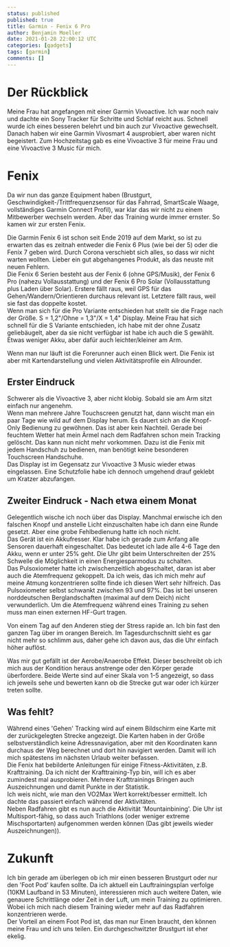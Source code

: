 ```yaml
---
status: published
published: true
title: Garmin - Fenix 6 Pro
author: Benjamin Moeller
date: 2021-01-28 22:00:12 UTC
categories: [gadgets]
tags: [garmin]
comments: []
---
```


# Der Rückblick
Meine Frau hat angefangen mit einer Garmin Vivoactive. Ich war noch naiv und dachte ein Sony Tracker für Schritte und Schlaf reicht aus. Schnell wurde ich eines besseren belehrt und bin auch zur Vivoactive gewechselt.  
Danach haben wir eine Garmin Vivosmart 4 ausprobiert, aber waren nicht begeistert. Zum Hochzeitstag gab es eine Vivoactive 3 für meine Frau und eine Vivoactive 3 Music für mich.

# Fenix
Da wir nun das ganze Equipment haben (Brustgurt, Geschwindigkeit-/Trittfrequenzsensor für das Fahrrad, SmartScale Waage, vollständiges Garmin Connect Profil), war klar das wir nicht zu einem Mitbewerber wechseln werden. Aber das Training wurde immer ernster. So kamen wir zur ersten Fenix.  

Die Garmin Fenix 6 ist schon seit Ende 2019 auf dem Markt, so ist zu erwarten das es zeitnah entweder die Fenix 6 Plus (wie bei der 5) oder die Fenix 7 geben wird. Durch Corona verschiebt sich alles, so dass wir nicht warten wollten. Lieber ein gut abgehangenes Produkt, als das neuste mit neuen Fehlern.  
Die Fenix 6 Serien besteht aus der Fenix 6 (ohne GPS/Musik), der Fenix 6 Pro (nahezu Vollausstattung) und der Fenix 6 Pro Solar (Vollausstattung plus Laden über Solar). Erstere fällt raus, weil GPS für das Gehen/Wandern/Orientieren durchaus relevant ist. Letztere fällt raus, weil sie fast das doppelte kostet.  
Wenn man sich für die Pro Variante entschieden hat stellt sie die Frage nach der Größe. S = 1,2"/Ohne = 1,3"/X = 1,4" Display. Meine Frau hat sich schnell für die S Variante entschieden, ich habe mit der ohne Zusatz geliebäugelt, aber da sie nicht verfügbar ist habe ich auch die S gewählt. Etwas weniger Akku, aber dafür auch leichter/kleiner am Arm.  

Wenn man nur läuft ist die Forerunner auch einen Blick wert. Die Fenix ist aber mit Kartendarstellung und vielen Aktivitätsprofile ein Allrounder.

## Erster Eindruck
Schwerer als die Vivoactive 3, aber nicht klobig. Sobald sie am Arm sitzt einfach nur angenehm.  
Wenn man mehrere Jahre Touchscreen genutzt hat, dann wischt man ein paar Tage wie wild auf dem Display herum. Es dauert sich an die Knopf-Only Bedienung zu gewöhnen. Das ist aber kein Nachteil. Gerade bei feuchtem Wetter hat mein Ärmel nach dem Radfahren schon mein Tracking gelöscht. Das kann nun nicht mehr vorkommen. Dazu ist die Fenix mit jedem Handschuh zu bedienen, man benötigt keine besonderen Touchscreen Handschuhe.  
Das Display ist im Gegensatz zur Vivoactive 3 Music wieder etwas eingelassen. Eine Schutzfolie habe ich dennoch umgehend drauf geklebt um Kratzer abzufangen.

## Zweiter Eindruck - Nach etwa einem Monat
Gelegentlich wische ich noch über das Display. Manchmal erwische ich den falschen Knopf und anstelle Licht einzuschalten habe ich dann eine Runde gesetzt. Aber eine grobe Fehlbedienung hatte ich noch nicht.  
Das Gerät ist ein Akkufresser. Klar habe ich gerade zum Anfang alle Sensoren dauerhaft eingeschaltet. Das bedeutet ich lade alle 4-6 Tage den Akku, wenn er unter 25% geht. Die Uhr gibt beim Unterschreiten der 25% Schwelle die Möglichkeit in einen Energiesparmodus zu schalten.  
Das Pulsoxiometer hatte ich zwischenzeitlich abgeschaltet, daran ist aber auch die Atemfrequenz gekoppelt. Da ich weis, das ich mich mehr auf meine Atmung konzentrieren sollte finde ich diesen Wert sehr hilfreich. Das Pulsoxiometer selbst schwankt zwischen 93 und 97%. Das ist bei unseren norddeutschen Berglandschaften (maximal auf dem Deich) nicht verwunderlich. Um die Atemfrequenz während eines Training zu sehen muss man einen externen HF-Gurt tragen.  

Von einem Tag auf den Anderen stieg der Stress rapide an. Ich bin fast den ganzen Tag über im orangen Bereich. Im Tagesdurchschnitt sieht es gar nicht mehr so schlimm aus, daher gehe ich davon aus, das die Uhr einfach höher auflöst.  

Was mir gut gefällt ist der Aerobe/Anaerobe Effekt. Dieser beschreibt ob ich mich aus der Kondition heraus anstrenge oder den Körper gerade überfordere. Beide Werte sind auf einer Skala von 1-5 angezeigt, so dass ich jeweils sehe und bewerten kann ob die Strecke gut war oder ich kürzer treten sollte.

## Was fehlt?
Während eines 'Gehen' Tracking wird auf einem Bildschirm eine Karte mit der zurückgelegten Strecke angezeigt. Die Karten haben in der Größe selbstverständlich keine Adressnavigation, aber mit den Koordinaten kann durchaus der Weg berechnet und dort hin navigiert werden. Damit will ich mich spätestens im nächsten Urlaub weiter befassen.  
Die Fenix hat bebilderte Anleitungen für einige Fitness-Aktivitäten, z.B. Krafttraining. Da ich nicht der Krafttraining-Typ bin, will ich es aber zumindest mal ausprobieren. Mehrere Krafttrainings Bringen auch Auszeichnungen und damit Punkte in der Statistik.  
Ich weis nicht, wie man den VO2Max Wert korrekt/besser ermittelt. Ich dachte das passiert einfach während der Aktivitäten.  
Neben Radfahren gibt es nun auch die Aktivität 'Mountainbining'. Die Uhr ist Multisport-fähig, so dass auch Triathlons (oder weniger extreme Mischsportarten) aufgenommen werden können (Das gibt jeweils wieder Auszeichnungen)).

# Zukunft
Ich bin gerade am überlegen ob ich mir einen besseren Brustgurt oder nur den 'Foot Pod' kaufen sollte. Da ich aktuell ein Lauftrainingsplan verfolge (10KM Laufband in 53 Minuten), interessieren mich auch weitere Daten, wie genauere Schrittlänge oder Zeit in der Luft, um mein Training zu optimieren. Wobei ich mich nach diesem Training wieder mehr auf das Radfahren konzentrieren werde.  
Der Vorteil an einem Foot Pod ist, das man nur Einen braucht, den können meine Frau und ich uns teilen. Ein durchgeschwitzter Brustgurt ist eher ekelig.

